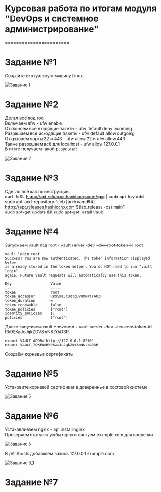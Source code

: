 
# Курсовая работа по итогам модуля "DevOps и системное администрирование"
=======================

# Задание №1
Создайте виртуальную машину Linux.

![Задание 1](https://user-images.githubusercontent.com/93032289/148365001-c03bf8e7-3f7a-4295-8fd0-ee0b6f59bb02.jpg)

# Задание №2

  Делал всё под root  
  Включаем ufw - ufw enable  
  Отклоняем все входящие пакеты - ufw default deny incoming  
  Разрешаем все исходящие пакеты - ufw default allow outgoing  
  Открываем порты 22 и 443 - ufw allow 22 и ufw allow 443  
  Также разрешаем всё для localhost - ufw allow 127.0.0.1  
  В итоге получаем такой результат:  

![Задание 2](https://user-images.githubusercontent.com/93032289/148367915-763ca244-04d8-4a92-a9a6-a05fa69a0192.jpg)

# Задание №3

  Сделал всё как по инструкции.  
  curl -fsSL https://apt.releases.hashicorp.com/gpg | sudo apt-key add -  
  sudo apt-add-repository "deb [arch=amd64] https://apt.releases.hashicorp.com $(lsb_release -cs) main"  
  sudo apt-get update && sudo apt-get install vault  
     
# Задание №4
  Запускаем vault под root - vault server -dev -dev-root-token-id root  
  
  ```
  vault login root  
  Success! You are now authenticated. The token information displayed below
is already stored in the token helper. You do NOT need to run "vault login"
again. Future Vault requests will automatically use this token.

Key                  Value
---                  -----
token                root
token_accessor       Rk9SXaJcJqkZDV8mNKtYAO3R
token_duration       ∞
token_renewable      false
token_policies       ["root"]
identity_policies    []
policies             ["root"]
 
  ```
  Далее запускаем vault с токеном - vault server -dev -dev-root-token-id Rk9SXaJcJqkZDV8mNKtYAO3R 
  ```
  export VAULT_ADDR='http://127.0.0.1:8200'
  export VAULT_TOKEN=Rk9SXaJcJqkZDV8mNKtYAO3R
  ```
  
  Создаём корневые сертификаты
  
  
  
  
  
# Задание №5

  Установите корневой сертификат в доверенные в хостовой системе
  
  ![Задание 5](https://user-images.githubusercontent.com/93032289/148648173-eec709bd-f941-4a83-87d6-6844dc182f85.jpg)
  
# Задание №6

  Устанавливаем nginx - apt install nginx  
  Проверяем статус службы nginx и пингуем example.com для проверки  
  
  ![Задание 6](https://user-images.githubusercontent.com/93032289/148652324-eba2246f-709c-411c-bc22-71bb2d087d3e.jpg)
  
  В /etc/hosts добавляем запись 127.0.0.1  example.com
  
  ![Задание 6_1](https://user-images.githubusercontent.com/93032289/148652387-2aeb3d56-3f15-4363-915d-3163ac68ba9f.jpg)
  
# Задание №7  
